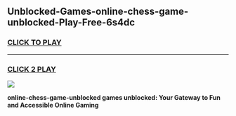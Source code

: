 
## Unblocked-Games-online-chess-game-unblocked-Play-Free-6s4dc
<h3>
<a href="https://premium76.site?title=online-chess-game-unblocked&ref=21A">CLICK TO PLAY</a></h3>
<hr>

<h3>
<a href="https://premium76.site?title=online-chess-game-unblocked&ref=21A">CLICK 2 PLAY</a>
  
</h3>

<a href="https://premium76.site?title=online-chess-game-unblocked&ref=21A"><img src="https://clearcache.store/games.png"></a>


**online-chess-game-unblocked games unblocked: Your Gateway to Fun and Accessible Online Gaming**
